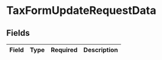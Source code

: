 # TaxFormUpdateRequestData


## Fields

| Field       | Type        | Required    | Description |
| ----------- | ----------- | ----------- | ----------- |